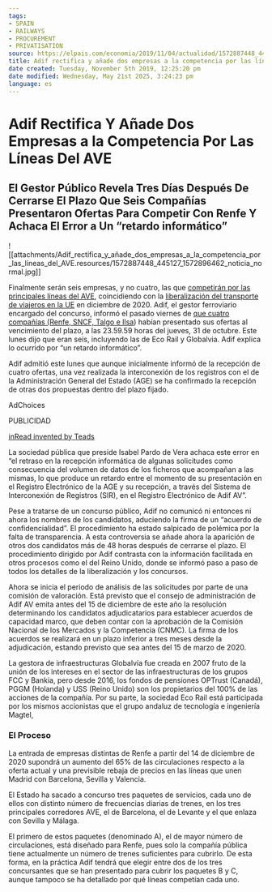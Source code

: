 ```yaml
---
tags:
- SPAIN
- RAILWAYS
- PROCUREMENT
- PRIVATISATION
source: https://elpais.com/economia/2019/11/04/actualidad/1572887448_445127.html
title: Adif rectifica y añade dos empresas a la competencia por las líneas del AVE
date created: Tuesday, November 5th 2019, 12:25:20 pm
date modified: Wednesday, May 21st 2025, 3:24:23 pm
language: es
---
```


# Adif Rectifica Y Añade Dos Empresas a la Competencia Por Las Líneas Del AVE

## El Gestor Público Revela Tres Días Después De Cerrarse El Plazo Que Seis Compañías Presentaron Ofertas Para Competir Con Renfe Y Achaca El Error a Un “retardo informático”

![[attachments/Adif_rectifica_y_añade_dos_empresas_a_la_competencia_por_las_líneas_del_AVE.resources/1572887448_445127_1572896462_noticia_normal.jpg]]

Finalmente serán seis empresas, y no cuatro, las que [competirán por las principales líneas del AVE](https://cincodias.elpais.com/cincodias/2019/04/22/companias/1555946372_250887.html), coincidiendo con la [liberalización del transporte de viajeros en la UE](https://cincodias.elpais.com/cincodias/2019/09/11/companias/1568218469_519010.html) en diciembre de 2020. Adif, el gestor ferroviario encargado del concurso, informó el pasado viernes de [que cuatro compañías (Renfe, SNCF, Talgo e Ilsa](https://elpais.com/economia/2019/11/01/actualidad/1572596422_771209.html)) habían presentado sus ofertas al vencimiento del plazo, a las 23.59.59 horas del jueves, 31 de octubre. Este lunes dijo que eran seis, incluyendo las de Eco Rail y Globalvia. Adif explica lo ocurrido por “un retardo informático”.

Adif admitió este lunes que aunque inicialmente informó de la recepción de cuatro ofertas, una vez realizada la interconexión de los registros con el de la Administración General del Estado (AGE) se ha confirmado la recepción de otras dos propuestas dentro del plazo fijado.

AdChoices

PUBLICIDAD

[inRead invented by Teads](https://hp.teads.com/?utm_source=inread&utm_medium=credits&utm_campaign=invented%20by%20teads)

La sociedad pública que preside Isabel Pardo de Vera achaca este error en “el retraso en la recepción informática de algunas solicitudes como consecuencia del volumen de datos de los ficheros que acompañan a las mismas, lo que produce un retardo entre el momento de su presentación en el Registro Electrónico de la AGE y su recepción, a través del Sistema de Interconexión de Registros (SIR), en el Registro Electrónico de Adif AV”.

Pese a tratarse de un concurso público, Adif no comunicó ni entonces ni ahora los nombres de los candidatos, aduciendo la firma de un “acuerdo de confidencialidad”. El procedimiento ha estado salpicado de polémica por la falta de transparencia. A esta controversia se añade ahora la aparición de otros dos candidatos más de 48 horas después de cerrarse el plazo. El procedimiento dirigido por Adif contrasta con la información facilitada en otros procesos como el del Reino Unido, donde se informó paso a paso de todos los detalles de la liberalización y los concursos.

Ahora se inicia el periodo de análisis de las solicitudes por parte de una comisión de valoración. Está previsto que el consejo de administración de Adif AV emita antes del 15 de diciembre de este año la resolución determinando los candidatos adjudicatarios para establecer acuerdos de capacidad marco, que deben contar con la aprobación de la Comisión Nacional de los Mercados y la Competencia (CNMC). La firma de los acuerdos se realizará en un plazo inferior a tres meses desde la adjudicación, estando previsto que sea antes del 15 de marzo de 2020.

La gestora de infraestructuras Globalvía fue creada en 2007 fruto de la unión de los intereses en el sector de las infraestructuras de los grupos FCC y Bankia, pero desde 2016, los fondos de pensiones OPTrust (Canadá), PGGM (Holanda) y USS (Reino Unido) son los propietarios del 100% de las acciones de la compañía. Por su parte, la sociedad Eco Rail está participada por los mismos accionistas que el grupo andaluz de tecnología e ingeniería Magtel,

### El Proceso

La entrada de empresas distintas de Renfe a partir del 14 de diciembre de 2020 supondrá un aumento del 65% de las circulaciones respecto a la oferta actual y una previsible rebaja de precios en las líneas que unen Madrid con Barcelona, Sevilla y Valencia.

El Estado ha sacado a concurso tres paquetes de servicios, cada uno de ellos con distinto número de frecuencias diarias de trenes, en los tres principales corredores AVE, el de Barcelona, el de Levante y el que enlaza con Sevilla y Málaga.

El primero de estos paquetes (denominado A), el de mayor número de circulaciones, está diseñado para Renfe, pues solo la compañía pública tiene actualmente un número de trenes suficientes para cubrirlo. De esta forma, en la práctica Adif tendrá que elegir entre dos de los tres concursantes que se han presentado para cubrir los paquetes B y C, aunque tampoco se ha detallado por qué líneas competían cada uno.
